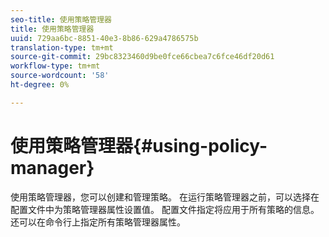 ```yaml
---
seo-title: 使用策略管理器
title: 使用策略管理器
uuid: 729aa6bc-8851-40e3-8b86-629a4786575b
translation-type: tm+mt
source-git-commit: 29bc8323460d9be0fce66cbea7c6fce46df20d61
workflow-type: tm+mt
source-wordcount: '58'
ht-degree: 0%

---
```



# 使用策略管理器{#using-policy-manager}

使用策略管理器，您可以创建和管理策略。 在运行策略管理器之前，可以选择在配置文件中为策略管理器属性设置值。 配置文件指定将应用于所有策略的信息。 还可以在命令行上指定所有策略管理器属性。
